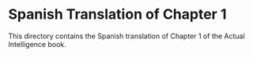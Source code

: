 # Spanish Translation of Chapter 1

This directory contains the Spanish translation of Chapter 1 of the Actual Intelligence book.
